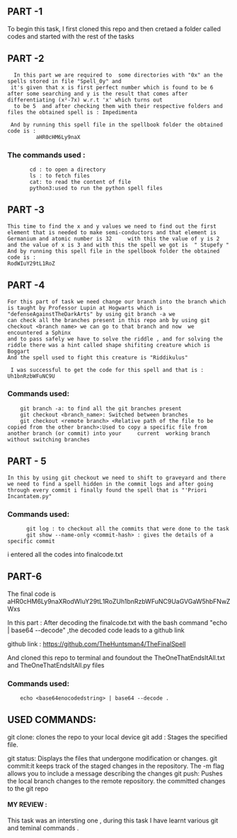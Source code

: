## PART -1
 To begin this task, 
              I first cloned this repo and then cretaed a folder called codes and started with the rest of the tasks 
    
## PART -2 
      In this part we are required to  some directories with "0x" an the spells stored in file "Spell_0y" and
     it's given that x is first perfect number which is found to be 6 after some searching and y is the result that comes after differentiating (x²-7x) w.r.t 'x' which turns out
      to be 5  and after checking them with their respective folders and files the obtained spell is : Impedimenta

     And by running this spell file in the spellbook folder the obtained code is :
             aHR0cHM6Ly9naX
            
### The commands used :
           cd : to open a directory 
           ls : to fetch files
           cat: to read the content of file
           python3:used to run the python spell files
           
## PART -3
    This time to find the x and y values we need to find out the first element that is needed to make semi-conductors and that element is Germanium and atomic number is 32     with this the value of y is 2 and the value of x is 3 and with this the spell we got is  " Stupefy "  
    And by running this spell file in the spellbook folder the obtained code is :
    RodWIuY29tL1RoZ

## PART -4
    For this part of task we need change our branch into the branch which is taught by Professor Lupin at Hogwarts which is "defenseAgainstTheDarkArts" by using git branch -a we 
    can check all the branches present in this repo anb by using git checkout <branch name> we can go to that branch and now  we encountered a Sphinx
    and to pass safely we have to solve the riddle , and for solving the riddle there was a hint called shape shifiting creature which is Boggart
    And the spell used to fight this creature is "Riddikulus"
    
     I was successful to get the code for this spell and that is : Uh1bnRzbWFuNC9U
     
### Commands used:
        git branch -a: to find all the git branches present 
        git checkout <branch_name>: Switched between branches
        git checkout <remote branch> <Relative path of the file to be copied from the other branch>:Used to copy a specific file from another branch (or commit) into your     current  working branch without switching branches
        
## PART - 5
    In this by using git checkout we need to shift to graveyard and there we need to find a spell hidden in the commit logs and after going through every commit i finally found the spell that is "'Priori Incantatem.py"
### Commands used:
          git log : to checkout all the commits that were done to the task
          git show --name-only <commit-hash> : gives the details of a specific commit 
  
  i entered all the codes into finalcode.txt
## PART-6
The final code is aHR0cHM6Ly9naXRodWIuY29tL1RoZUh1bnRzbWFuNC9UaGVGaW5hbFNwZWxs

In this part :
             After decoding the finalcode.txt with the bash command "echo <base64 encodedString> | base64 --decode" ,the decoded code leads to a github link 

 github link : https://github.com/TheHuntsman4/TheFinalSpell

And cloned this repo to terminal and foundout the TheOneThatEndsItAll.txt and TheOneThatEndsItAll.py files
### Commands used:
        echo <base64enocodedstring> | base64 --decode .

## USED COMMANDS:
git clone: clones the repo to your local device
git add : Stages the specified file.

git status: Displays the files that undergone modification or changes.
git commit:it keeps track of the staged changes in the repository. The -m flag allows you to include a message describing the changes
git push: Pushes the local branch changes to the remote repository.
the committed changes to the git repo 
      
#### MY REVIEW :
This task was an intersting one , during this task I have learnt various git and teminal commands .



